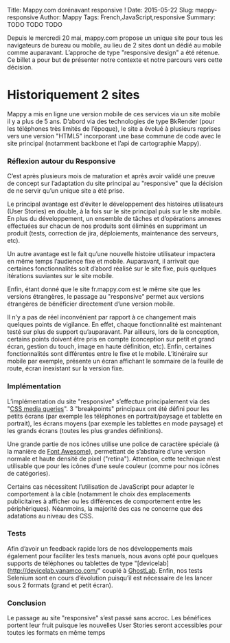 Title: Mappy.com dorénavant responsive !
Date: 2015-05-22
Slug: mappy-responsive
Author: Mappy
Tags: French,JavaScript,responsive
Summary: TODO TODO TODO

Depuis le mercredi 20 mai, mappy.com propose un unique site pour tous les navigateurs de bureau ou mobile, au lieu de 2 sites dont un dédié au mobile comme auparavant. L’approche de type "responsive design" a été rétenue.
Ce billet a pour but de présenter notre contexte et notre parcours vers cette décision.

# Historiquement 2 sites

Mappy a mis en ligne une version mobile de ces services via un site mobile il y a plus de 5 ans.
D’abord via des technologies de type BkRender (pour les téléphones très limités de l’époque), le site a évolué à plusieurs reprises vers une version "HTML5" incorporant une base commune de code avec le site principal (notamment backbone et l’api de cartographie Mappy).

### Réflexion autour du Responsive

C’est après plusieurs mois de maturation et après avoir validé une preuve de concept sur l’adaptation du site principal au "responsive" que la décision de ne servir qu’un unique site a été prise.

Le principal avantage est d’éviter le développement des histoires utilisateurs (User Stories) en double, à la fois sur le site principal puis sur le site mobile. En plus du développement, un ensemble de tâches et d’opérations annexes effectuées sur chacun de nos produits sont éliminés en supprimant un produit (tests, correction de jira, déploiements, maintenance des serveurs, etc).

Un autre avantage est le fait qu’une nouvelle histoire utilisateur impactera en même temps l’audience fixe et mobile.
Auparavant, il arrivait que certaines fonctionnalités soit d’abord réalisé sur le site fixe, puis quelques itérations suviantes sur le site mobile.

Enfin, étant donné que le site fr.mappy.com est le même site que les versions étrangères, le passage au "responsive" permet aux versions étrangères de bénéficier directement d’une version mobile.

Il n’y a pas de réel inconvénient par rapport à ce changement mais quelques points de vigilance.
En effet, chaque fonctionnalité est maintenant testé sur plus de support qu’auparavant.
Par ailleurs, lors de la conception, certains points doivent être pris en compte (conception sur petit et grand écran, gestion du touch, image en haute définition, etc).
Enfin, certaines fonctionnalités sont différentes entre le fixe et le mobile. L’itinéraire sur mobile par exemple, présente un écran affichant le sommaire de la feuille de route, écran inexistant sur la version fixe.

### Implémentation

L’implémentation du site "responsive" s’effectue principalement via des "[CSS media queries](https://developer.mozilla.org/en-US/docs/Web/Guide/CSS/Media_queries?redirectlocale=en-US&redirectslug=CSS%2FMedia_queries)". 3 "breakpoints" principaux ont été défini pour les petits écrans (par exemple les téléphones en portrait/paysage et tablette en portrait), les écrans moyens (par exemple les tablettes en mode paysage) et les grands écrans (toutes les plus grandes définitions).

Une grande partie de nos icônes utilise une police de caractère spéciale (à la manière de [Font Awesome](https://fortawesome.github.io/Font-Awesome/icons/)), permettant de s’abstraire d’une version normale et haute densité de pixel ("retina"). Attention, cette technique n’est utilisable que pour les icônes d’une seule couleur (comme pour nos icônes de catégories).

Certains cas nécessitent l’utilisation de JavaScript pour adapter le comportement à la cible (notamment le choix des emplacements publicitaires à afficher ou les différences de comportement entre les périphèriques).
Néanmoins, la majorité des cas ne concerne que des adatations au niveau des CSS.

### Tests

Afin d’avoir un feedback rapide lors de nos développements mais également pour faciliter les tests manuels, nous avons opté pour quelques supports de téléphones ou tablettes de type "[devicelab](http://devicelab.vanamco.com/" couplé à [GhostLab](http://vanamco.com/ghostlab/).
Enfin, nos tests Selenium sont en cours d’évolution puisqu’il est nécessaire de les lancer sous 2 formats (grand et petit écran).

### Conclusion

Le passage au site "responsive" s’est passé sans accroc.
Les bénéfices portent leur fruit puisque les nouvelles User Stories seront accessibles pour toutes les formats en même temps
